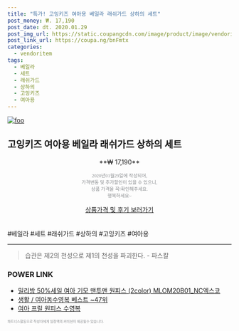 ```yaml
--- 
title: "특가! 고잉키즈 여아용 베일라 래쉬가드 상하의 세트" 
post_money: ₩. 17,190 
post_date: dt. 2020.01.29 
post_img_url: https://static.coupangcdn.com/image/product/image/vendoritem/2018/11/14/3670230068/0c77e8a2-3637-4dca-8259-5eed4e61d1b9.jpg 
post_link_url: https://coupa.ng/bnFmtx 
categories: 
  - vendoritem 
tags: 
  - 베일라 
  - 세트 
  - 래쉬가드 
  - 상하의 
  - 고잉키즈 
  - 여아용 
--- 
```

[![foo](https://static.coupangcdn.com/image/product/image/vendoritem/2018/11/14/3670230068/0c77e8a2-3637-4dca-8259-5eed4e61d1b9.jpg)](https://coupa.ng/bnFmtx) 

## 고잉키즈 여아용 베일라 래쉬가드 상하의 세트 
<p style="text-align: center;">**₩ 17,190**</p> 
<p style="text-align: center;"><span style="color: #898c8f; font-family: Georgia,Times,serif; font-size: 0.75em;">2020년01월29일에 작성되어, <br>가격변동 및 추가할인이 있을 수 있으니,<br> 상품 가격을 꼭!확인해주세요.<br>행복하세요~</span> 
</p>	 
<div markdown="0" style="text-align: center;"><a href="https://coupa.ng/bnFmtx" class="btn btn--success">상품가격 및 후기 보러가기</a></div> 
<br><br> 
  #베일라 #세트 #래쉬가드 #상하의 #고잉키즈 #여아용 
<hr> 

> 습관은 제2의 천성으로 제1의 천성을 파괴한다. - 파스칼 


### POWER LINK

* <a href="https://blog.naver.com/fasyy4321/221786433681" target="_blank">밀리밤 50%세일 여아 기모 맨투맨 원피스 (2color) MLOM20B01_NC엑스코</a>
* <a href="https://blog.naver.com/santokki14/221788424111" target="_blank">생활 / 여아동수영복 베스트 ~47위</a>
* <a href="https://blog.naver.com/fasyy4321/221790463395" target="_blank">여아 프릴 원피스 수영복</a>

<span style="color: #898c8f; font-family: Georgia,Times,serif; font-size: 0.55em;">파트너스활동으로 작성자에게 일정액의 커미션이 제공될수 있습니다.</span> 
